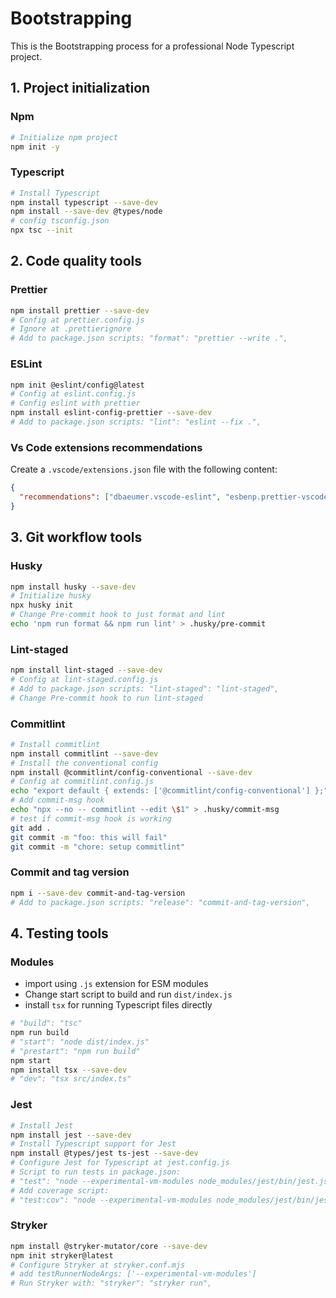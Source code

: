 # Bootstrapping

This is the Bootstrapping process for a professional Node Typescript project.

## 1. Project initialization

### Npm

```bash
# Initialize npm project
npm init -y
```

### Typescript

```bash
# Install Typescript
npm install typescript --save-dev
npm install --save-dev @types/node
# config tsconfig.json
npx tsc --init
```

## 2. Code quality tools

### Prettier

```bash
npm install prettier --save-dev
# Config at prettier.config.js
# Ignore at .prettierignore
# Add to package.json scripts: "format": "prettier --write .",
```

### ESLint

```bash
npm init @eslint/config@latest
# Config at eslint.config.js
# Config eslint with prettier
npm install eslint-config-prettier --save-dev
# Add to package.json scripts: "lint": "eslint --fix .",
```

### Vs Code extensions recommendations

Create a `.vscode/extensions.json` file with the following content:

```json
{
  "recommendations": ["dbaeumer.vscode-eslint", "esbenp.prettier-vscode"]
}
```

## 3. Git workflow tools

### Husky

```bash
npm install husky --save-dev
# Initialize husky
npx husky init
# Change Pre-commit hook to just format and lint
echo 'npm run format && npm run lint' > .husky/pre-commit
```

### Lint-staged

```bash
npm install lint-staged --save-dev
# Config at lint-staged.config.js
# Add to package.json scripts: "lint-staged": "lint-staged",
# Change Pre-commit hook to run lint-staged
```

### Commitlint

```bash
# Install commitlint
npm install commitlint --save-dev
# Install the conventional config
npm install @commitlint/config-conventional --save-dev
# Config at commitlint.config.js
echo "export default { extends: ['@commitlint/config-conventional'] };" > commitlint.config.js
# Add commit-msg hook
echo "npx --no -- commitlint --edit \$1" > .husky/commit-msg
# test if commit-msg hook is working
git add .
git commit -m "foo: this will fail"
git commit -m "chore: setup commitlint"
```

### Commit and tag version

```bash
npm i --save-dev commit-and-tag-version
# Add to package.json scripts: "release": "commit-and-tag-version",
```

## 4. Testing tools

### Modules

- import using `.js` extension for ESM modules
- Change start script to build and run `dist/index.js`
- install `tsx` for running Typescript files directly

```bash
# "build": "tsc"
npm run build
# "start": "node dist/index.js"
# "prestart": "npm run build"
npm start
npm install tsx --save-dev
# "dev": "tsx src/index.ts"
```

### Jest

```bash
# Install Jest
npm install jest --save-dev
# Install Typescript support for Jest
npm install @types/jest ts-jest --save-dev
# Configure Jest for Typescript at jest.config.js
# Script to run tests in package.json:
# "test": "node --experimental-vm-modules node_modules/jest/bin/jest.js",
# Add coverage script:
# "test:cov": "node --experimental-vm-modules node_modules/jest/bin/jest.js --coverage",
```

### Stryker

```bash
npm install @stryker-mutator/core --save-dev
npm init stryker@latest
# Configure Stryker at stryker.conf.mjs
# add testRunnerNodeArgs: ['--experimental-vm-modules']
# Run Stryker with: "stryker": "stryker run",
```
